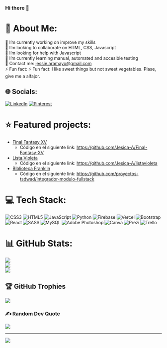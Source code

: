 ### Hi there 👋

<!--
**Jesica-A/Jesica-A** is a ✨ _special_ ✨ repository because its `README.md` (this file) appears on your GitHub profile.-->

# 💫 About Me:
🔭 I’m currently working on improve my skills<br>👯 I’m looking to collaborate on HTML, CSS, Javascript<br>🤝 I’m looking for help with Javascript<br>🌱 I’m currently learning manual, automated and accesible testing<br>💬 Contact me: jessie.aramayo@gmail.com<br>⚡ Fun fact: ⚡ Fun fact: I like sweet things but not sweet vegetables. Plase, give me a alfajor.


## 🌐 Socials:
[![LinkedIn](https://img.shields.io/badge/LinkedIn-%230077B5.svg?logo=linkedin&logoColor=white)](https://linkedin.com/in/jesica-aramayo) [![Pinterest](https://img.shields.io/badge/Pinterest-%23E60023.svg?logo=Pinterest&logoColor=white)](https://pinterest.com/jessicaaramayo) 


# ⭐ Featured projects: 
- [Final Fantasy XV](https://jesica-a.github.io/Final-Fantasy-XV/)  
    * Código en el siguiente link: https://github.com/Jesica-A/Final-Fantasy-XV
- [Lista Violeta](https://www.listavioleta.site/) 
    * Código en el siguiente link: https://github.com/Jesica-A/listavioleta
- [Biblioteca Franklin](https://proyectos-tsdwad.github.io/integrador-modulo-fullstack/frontend/pages/index.html) 
    * Código en el siguiente link: https://github.com/proyectos-tsdwad/integrador-modulo-fullstack


# 💻 Tech Stack:
![CSS3](https://img.shields.io/badge/css3-%231572B6.svg?style=for-the-badge&logo=css3&logoColor=white) ![HTML5](https://img.shields.io/badge/html5-%23E34F26.svg?style=for-the-badge&logo=html5&logoColor=white) ![JavaScript](https://img.shields.io/badge/javascript-%23323330.svg?style=for-the-badge&logo=javascript&logoColor=%23F7DF1E) ![Python](https://img.shields.io/badge/python-3670A0?style=for-the-badge&logo=python&logoColor=ffdd54) ![Firebase](https://img.shields.io/badge/firebase-%23039BE5.svg?style=for-the-badge&logo=firebase) ![Vercel](https://img.shields.io/badge/vercel-%23000000.svg?style=for-the-badge&logo=vercel&logoColor=white) ![Bootstrap](https://img.shields.io/badge/bootstrap-%23563D7C.svg?style=for-the-badge&logo=bootstrap&logoColor=white) ![React](https://img.shields.io/badge/react-%2320232a.svg?style=for-the-badge&logo=react&logoColor=%2361DAFB) ![SASS](https://img.shields.io/badge/SASS-hotpink.svg?style=for-the-badge&logo=SASS&logoColor=white) ![MySQL](https://img.shields.io/badge/mysql-%2300f.svg?style=for-the-badge&logo=mysql&logoColor=white) ![Adobe Photoshop](https://img.shields.io/badge/adobephotoshop-%2331A8FF.svg?style=for-the-badge&logo=adobephotoshop&logoColor=white) ![Canva](https://img.shields.io/badge/Canva-%2300C4CC.svg?style=for-the-badge&logo=Canva&logoColor=white) ![Prezi](https://img.shields.io/badge/Prezi-%23000000.svg?style=for-the-badge&logo=Prezi&logoColor=white) ![Trello](https://img.shields.io/badge/Trello-%23026AA7.svg?style=for-the-badge&logo=Trello&logoColor=white)
# 📊 GitHub Stats:
![](https://github-readme-stats.vercel.app/api?username=Jesica-A&theme=dark&hide_border=false&include_all_commits=true&count_private=true)<br/>
![](https://github-readme-streak-stats.herokuapp.com/?user=Jesica-A&theme=dark&hide_border=false)<br/>
![](https://github-readme-stats.vercel.app/api/top-langs/?username=Jesica-A&theme=dark&hide_border=false&include_all_commits=true&count_private=true&layout=compact)

## 🏆 GitHub Trophies
![](https://github-profile-trophy.vercel.app/?username=Jesica-A&theme=radical&no-frame=false&no-bg=false&margin-w=4)

### ✍️ Random Dev Quote
![](https://quotes-github-readme.vercel.app/api?type=horizontal&theme=radical)

---
[![](https://visitcount.itsvg.in/api?id=Jesica-A&icon=0&color=10)](https://visitcount.itsvg.in)

<!-- Proudly created with GPRM ( https://gprm.itsvg.in ) -->
